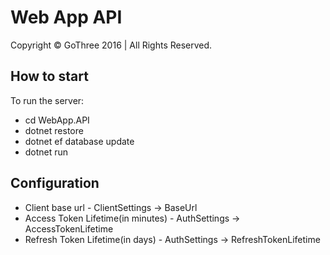 # Web App API
Copyright © GoThree 2016 | All Rights Reserved.

## How to start
To run the server:
* cd WebApp.API
* dotnet restore
* dotnet ef database update
* dotnet run

## Configuration
- Client base url - ClientSettings -> BaseUrl
- Access Token Lifetime(in minutes) - AuthSettings -> AccessTokenLifetime
- Refresh Token Lifetime(in days) - AuthSettings -> RefreshTokenLifetime
